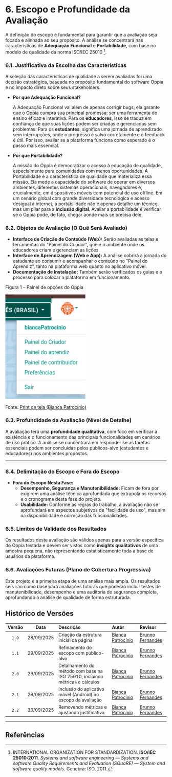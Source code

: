 # 6. Escopo e Profundidade da Avaliação

A definição do escopo é fundamental para garantir que a avaliação seja focada e alinhada ao seu propósito. A análise se concentrará nas características de **Adequação Funcional** e **Portabilidade**, com base no modelo de qualidade da norma ISO/IEC 25010 [^1].

### 6.1. Justificativa da Escolha das Características
A seleção das características de qualidade a serem avaliadas foi uma decisão estratégica, baseada no propósito fundamental do software Oppia e no impacto direto sobre seus stakeholders.

* **Por que Adequação Funcional?**

    A Adequação Funcional vai além de apenas corrigir bugs; ela garante que o Oppia cumpra sua principal promessa: ser uma ferramenta de ensino eficaz e interativa. Para os **educadores**, isso se traduz em confiança de que suas lições podem ser criadas e gerenciadas sem problemas. Para os **estudantes**, significa uma jornada de aprendizado sem interrupções, onde o progresso é salvo corretamente e o feedback é útil. Por isso, avaliar se a plataforma funciona como esperado é o passo mais essencial.

* **Por que Portabilidade?**

    A missão do Oppia é democratizar o acesso à educação de qualidade, especialmente para comunidades com menos oportunidades. A Portabilidade é a característica de qualidade que materializa essa missão. Ela mede a capacidade do software de operar em diversos ambientes, diferentes sistemas operacionais, navegadores e, crucialmente, em dispositivos móveis com potencial de uso offline. Em um cenário global com grande diversidade tecnológica e acesso desigual à internet, a portabilidade não é apenas detalhe um técnico, mas um pilar para a **inclusão digital**. Avaliar a portabilidade é verificar se o Oppia pode, de fato, chegar aonde mais se precisa dele.

### 6.2. Objetos de Avaliação (O Quê Será Avaliado)
* **Interface de Criação de Conteúdo (Web):** Serão avaliadas as telas e ferramentas do "Painel do Criador", que é o ambiente onde os educadores criam e gerenciam as lições.
* **Interface de Aprendizagem (Web e App):** A análise cobrirá a jornada do estudante ao consumir e acompanhar o conteúdo no "Painel do Aprendiz", tanto na plataforma web quanto no aplicativo móvel.
* **Documentação de Instalação:** Também serão verificados os guias e o processo para colocar a plataforma em funcionamento.

<div class="figure">
  <p class="figure-title">Figura 1 – Painel de opções do Oppia</p>
  <img src="assets/images/painel.png" alt="Foto das opções do Oppia" width="250">
  <p class="figure-source">Fonte: <a href="https://www.oppia.org/" target="_blank">Print de tela (Bianca Patrocínio)</a></p>
</div>

### 6.3. Profundidade da Avaliação (Nível de Detalhe)
A avaliação terá uma **profundidade qualitativa**, com foco em verificar a existência e o funcionamento das principais funcionalidades em cenários de uso prático. A análise se concentrará em responder se as tarefas essenciais podem ser concluídas pelos públicos-alvo (estudantes e educadores) nos ambientes propostos.

---

### 6.4. Delimitação do Escopo e Fora do Escopo
* **Fora do Escopo Nesta Fase:**
    * **Desempenho, Segurança e Manutenibilidade:** Ficam de fora por exigirem uma análise técnica aprofundada que extrapola os recursos e o cronograma desta fase do projeto.
    * **Usabilidade:** Conforme as regras do trabalho, a avaliação não se aprofundará em aspectos subjetivos de "facilidade de uso", mas sim na disponibilidade e correção das funcionalidades.

### 6.5. Limites de Validade dos Resultados
Os resultados desta avaliação são válidos apenas para a versão específica do Oppia testada e devem ser vistos como **insights qualitativos** de uma amostra pequena, não representando estatisticamente toda a base de usuários da plataforma.

### 6.6. Avaliações Futuras (Plano de Cobertura Progressiva)
Este projeto é a primeira etapa de uma análise mais ampla. Os resultados servirão como base para avaliações futuras que poderão incluir testes de manutenibilidade, desempenho e uma auditoria de segurança completa, aprofundando a análise de qualidade de forma estruturada.

## Histórico de Versões

| Versão | Data | Descrição | Autor | Revisor |
| :---: | :---: | :--- | :--- | :--- |
| `1.0` | 28/09/2025 | Criação da estrutura inicial da página | [Bianca Patrocínio](https://github.com/BiancaPatrocinio7) | [Brunno Fernandes](https://github.com/brunnoff) |
| `1.1` | 29/09/2025 | Refinamento do escopo com público-alvo | [Bianca Patrocínio](https://github.com/BiancaPatrocinio7) | [Brunno Fernandes](https://github.com/brunnoff) |
| `2.0` | 29/09/2025 | Detalhamento do método com base na ISO 25010, incluindo métricas e cálculos |[Bianca Patrocínio](https://github.com/BiancaPatrocinio7) | [Brunno Fernandes](https://github.com/brunnoff) |
| `2.1` | 29/09/2025 | Inclusão do aplicativo móvel (Android) no escopo da avaliação |[Bianca Patrocínio](https://github.com/BiancaPatrocinio7) | [Brunno Fernandes](https://github.com/brunnoff) |
| `2.2` | 30/09/2025 | Removendo métricas e ajustando justificativa|[Bianca Patrocínio](https://github.com/BiancaPatrocinio7) | [Brunno Fernandes](https://github.com/brunnoff) |

---

## Referências

[^1]: INTERNATIONAL ORGANIZATION FOR STANDARDIZATION. **ISO/IEC 25010:2011**. *Systems and software engineering — Systems and software Quality Requirements and Evaluation (SQuaRE) — System and software quality models*. Genebra: ISO, 2011.
